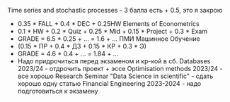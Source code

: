 Time series and stochastic processes - 3 балла есть + 0.5, это я закрою
- 0.35 * FALL + 0.4 * DEC + 0.25HW
Elements of Econometrics 
- 0.1 * HW + 0.2 * Quiz + 0.25 * Mid + 0.15 * Project + 0.3 * Exam
- GRADE = 6.5 * 0.25 + ... = 1.6 + ...
ПМИ Машинное Обучение 
- (0.15 * ПР + 0.4 * ДЗ + 0.15 * КР + 0.3 * Э)
- GRADE = 4.6 * 0.4 + ... = 1.84 + ...
- Надо придрочиться перед экзаменом и кр-кой в сб.
Databases 2023/24 - отдрочить проект + эссе
Optimisation methods 2023/24 - все хорошо
Research Seminar "Data Science in scientific" - сдать хорошо одну статью
Financial Engineering 2023-2024 - надо подготовиться к экзамену